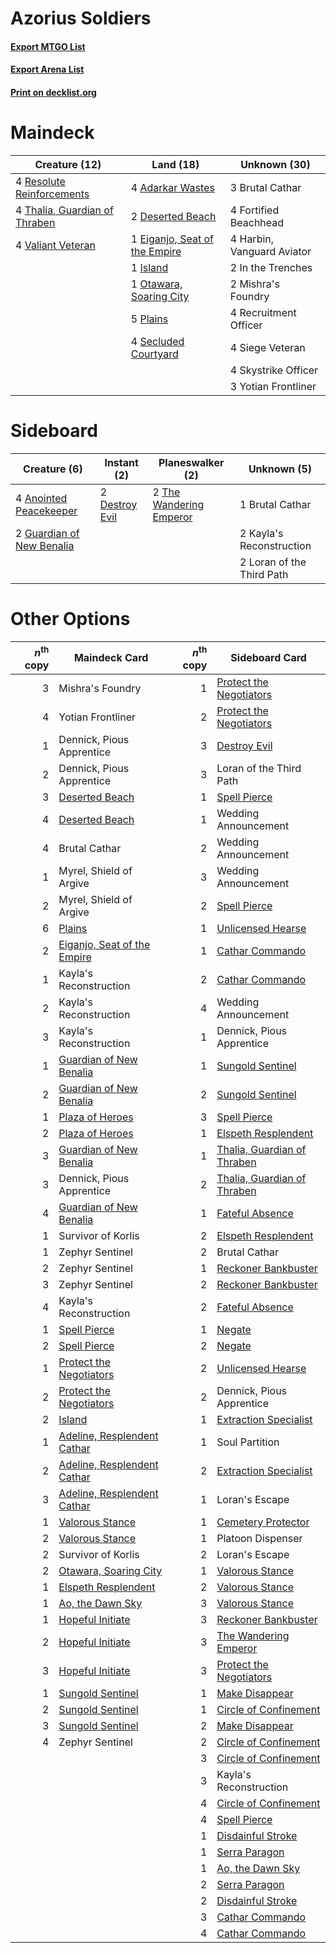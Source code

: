# Azorius Soldiers

#### [Export MTGO List](../collection/Azorius%20Soldiers/Azorius%20Soldiers.txt)
#### [Export Arena List](../collection/Azorius%20Soldiers/Azorius%20Soldiers_arena.txt)
#### [Print on decklist.org](http://decklist.org/?deckmain=4%09Adarkar%20Wastes%0A3%09Brutal%20Cathar%0A2%09Deserted%20Beach%0A1%09Eiganjo,%20Seat%20of%20the%20Empire%0A4%09Fortified%20Beachhead%0A4%09Harbin,%20Vanguard%20Aviator%0A2%09In%20the%20Trenches%0A1%09Island%0A2%09Mishra's%20Foundry%0A1%09Otawara,%20Soaring%20City%0A5%09Plains%0A4%09Recruitment%20Officer%0A4%09Resolute%20Reinforcements%0A4%09Secluded%20Courtyard%0A4%09Siege%20Veteran%0A4%09Skystrike%20Officer%0A4%09Thalia,%20Guardian%20of%20Thraben%0A4%09Valiant%20Veteran%0A3%09Yotian%20Frontliner&deckside=4%09Anointed%20Peacekeeper%0A1%09Brutal%20Cathar%0A2%09Destroy%20Evil%0A2%09Guardian%20of%20New%20Benalia%0A2%09Kayla's%20Reconstruction%0A2%09Loran%20of%20the%20Third%20Path%0A2%09The%20Wandering%20Emperor)
# Maindeck

|                                             Creature (12)                                              |                                               Land (18)                                                |       Unknown (30)       |
|--------------------------------------------------------------------------------------------------------|--------------------------------------------------------------------------------------------------------|--------------------------|
|4 [Resolute Reinforcements](http://gatherer.wizards.com/Pages/Card/Details.aspx?multiverseid=574509)    |4 [Adarkar Wastes](http://gatherer.wizards.com/Pages/Card/Details.aspx?multiverseid=129458)             |3 Brutal Cathar           |
|4 [Thalia, Guardian of Thraben](http://gatherer.wizards.com/Pages/Card/Details.aspx?multiverseid=442025)|2 [Deserted Beach](http://gatherer.wizards.com/Pages/Card/Details.aspx?multiverseid=535058)             |4 Fortified Beachhead     |
|4 [Valiant Veteran](http://gatherer.wizards.com/Pages/Card/Details.aspx?multiverseid=574518)            |1 [Eiganjo, Seat of the Empire](http://gatherer.wizards.com/Pages/Card/Details.aspx?multiverseid=548581)|4 Harbin, Vanguard Aviator|
|                                                                                                        |1 [Island](http://gatherer.wizards.com/Pages/Card/Details.aspx?multiverseid=439857)                     |2 In the Trenches         |
|                                                                                                        |1 [Otawara, Soaring City](http://gatherer.wizards.com/Pages/Card/Details.aspx?multiverseid=548584)      |2 Mishra's Foundry        |
|                                                                                                        |5 [Plains](http://gatherer.wizards.com/Pages/Card/Details.aspx?multiverseid=439856)                     |4 Recruitment Officer     |
|                                                                                                        |4 [Secluded Courtyard](http://gatherer.wizards.com/Pages/Card/Details.aspx?multiverseid=548588)         |4 Siege Veteran           |
|                                                                                                        |                                                                                                        |4 Skystrike Officer       |
|                                                                                                        |                                                                                                        |3 Yotian Frontliner       |


# Sideboard

|                                            Creature (6)                                            |                                       Instant (2)                                       |                                         Planeswalker (2)                                         |       Unknown (5)       |
|----------------------------------------------------------------------------------------------------|-----------------------------------------------------------------------------------------|--------------------------------------------------------------------------------------------------|-------------------------|
|4 [Anointed Peacekeeper](http://gatherer.wizards.com/Pages/Card/Details.aspx?multiverseid=574482)   |2 [Destroy Evil](http://gatherer.wizards.com/Pages/Card/Details.aspx?multiverseid=574497)|2 [The Wandering Emperor](http://gatherer.wizards.com/Pages/Card/Details.aspx?multiverseid=548337)|1 Brutal Cathar          |
|2 [Guardian of New Benalia](http://gatherer.wizards.com/Pages/Card/Details.aspx?multiverseid=574499)|                                                                                         |                                                                                                  |2 Kayla's Reconstruction |
|                                                                                                    |                                                                                         |                                                                                                  |2 Loran of the Third Path|


# Other Options

|*n*<sup>th</sup> copy|                                            Maindeck Card                                             |*n*<sup>th</sup> copy|                                            Sideboard Card                                            |
|--------------------:|------------------------------------------------------------------------------------------------------|--------------------:|------------------------------------------------------------------------------------------------------|
|                    3|Mishra's Foundry                                                                                      |                    1|[Protect the Negotiators](http://gatherer.wizards.com/Pages/Card/Details.aspx?multiverseid=574542)    |
|                    4|Yotian Frontliner                                                                                     |                    2|[Protect the Negotiators](http://gatherer.wizards.com/Pages/Card/Details.aspx?multiverseid=574542)    |
|                    1|Dennick, Pious Apprentice                                                                             |                    3|[Destroy Evil](http://gatherer.wizards.com/Pages/Card/Details.aspx?multiverseid=574497)               |
|                    2|Dennick, Pious Apprentice                                                                             |                    3|Loran of the Third Path                                                                               |
|                    3|[Deserted Beach](http://gatherer.wizards.com/Pages/Card/Details.aspx?multiverseid=535058)             |                    1|[Spell Pierce](http://gatherer.wizards.com/Pages/Card/Details.aspx?multiverseid=425876)               |
|                    4|[Deserted Beach](http://gatherer.wizards.com/Pages/Card/Details.aspx?multiverseid=535058)             |                    1|Wedding Announcement                                                                                  |
|                    4|Brutal Cathar                                                                                         |                    2|Wedding Announcement                                                                                  |
|                    1|Myrel, Shield of Argive                                                                               |                    3|Wedding Announcement                                                                                  |
|                    2|Myrel, Shield of Argive                                                                               |                    2|[Spell Pierce](http://gatherer.wizards.com/Pages/Card/Details.aspx?multiverseid=425876)               |
|                    6|[Plains](http://gatherer.wizards.com/Pages/Card/Details.aspx?multiverseid=439856)                     |                    1|[Unlicensed Hearse](http://gatherer.wizards.com/Pages/Card/Details.aspx?multiverseid=555447)          |
|                    2|[Eiganjo, Seat of the Empire](http://gatherer.wizards.com/Pages/Card/Details.aspx?multiverseid=548581)|                    1|[Cathar Commando](http://gatherer.wizards.com/Pages/Card/Details.aspx?multiverseid=534764)            |
|                    1|Kayla's Reconstruction                                                                                |                    2|[Cathar Commando](http://gatherer.wizards.com/Pages/Card/Details.aspx?multiverseid=534764)            |
|                    2|Kayla's Reconstruction                                                                                |                    4|Wedding Announcement                                                                                  |
|                    3|Kayla's Reconstruction                                                                                |                    1|Dennick, Pious Apprentice                                                                             |
|                    1|[Guardian of New Benalia](http://gatherer.wizards.com/Pages/Card/Details.aspx?multiverseid=574499)    |                    1|[Sungold Sentinel](http://gatherer.wizards.com/Pages/Card/Details.aspx?multiverseid=534795)           |
|                    2|[Guardian of New Benalia](http://gatherer.wizards.com/Pages/Card/Details.aspx?multiverseid=574499)    |                    2|[Sungold Sentinel](http://gatherer.wizards.com/Pages/Card/Details.aspx?multiverseid=534795)           |
|                    1|[Plaza of Heroes](http://gatherer.wizards.com/Pages/Card/Details.aspx?multiverseid=574732)            |                    3|[Spell Pierce](http://gatherer.wizards.com/Pages/Card/Details.aspx?multiverseid=425876)               |
|                    2|[Plaza of Heroes](http://gatherer.wizards.com/Pages/Card/Details.aspx?multiverseid=574732)            |                    1|[Elspeth Resplendent](http://gatherer.wizards.com/Pages/Card/Details.aspx?multiverseid=555212)        |
|                    3|[Guardian of New Benalia](http://gatherer.wizards.com/Pages/Card/Details.aspx?multiverseid=574499)    |                    1|[Thalia, Guardian of Thraben](http://gatherer.wizards.com/Pages/Card/Details.aspx?multiverseid=442025)|
|                    3|Dennick, Pious Apprentice                                                                             |                    2|[Thalia, Guardian of Thraben](http://gatherer.wizards.com/Pages/Card/Details.aspx?multiverseid=442025)|
|                    4|[Guardian of New Benalia](http://gatherer.wizards.com/Pages/Card/Details.aspx?multiverseid=574499)    |                    1|[Fateful Absence](http://gatherer.wizards.com/Pages/Card/Details.aspx?multiverseid=534774)            |
|                    1|Survivor of Korlis                                                                                    |                    2|[Elspeth Resplendent](http://gatherer.wizards.com/Pages/Card/Details.aspx?multiverseid=555212)        |
|                    1|Zephyr Sentinel                                                                                       |                    2|Brutal Cathar                                                                                         |
|                    2|Zephyr Sentinel                                                                                       |                    1|[Reckoner Bankbuster](http://gatherer.wizards.com/Pages/Card/Details.aspx?multiverseid=548568)        |
|                    3|Zephyr Sentinel                                                                                       |                    2|[Reckoner Bankbuster](http://gatherer.wizards.com/Pages/Card/Details.aspx?multiverseid=548568)        |
|                    4|Kayla's Reconstruction                                                                                |                    2|[Fateful Absence](http://gatherer.wizards.com/Pages/Card/Details.aspx?multiverseid=534774)            |
|                    1|[Spell Pierce](http://gatherer.wizards.com/Pages/Card/Details.aspx?multiverseid=425876)               |                    1|[Negate](http://gatherer.wizards.com/Pages/Card/Details.aspx?multiverseid=423707)                     |
|                    2|[Spell Pierce](http://gatherer.wizards.com/Pages/Card/Details.aspx?multiverseid=425876)               |                    2|[Negate](http://gatherer.wizards.com/Pages/Card/Details.aspx?multiverseid=423707)                     |
|                    1|[Protect the Negotiators](http://gatherer.wizards.com/Pages/Card/Details.aspx?multiverseid=574542)    |                    2|[Unlicensed Hearse](http://gatherer.wizards.com/Pages/Card/Details.aspx?multiverseid=555447)          |
|                    2|[Protect the Negotiators](http://gatherer.wizards.com/Pages/Card/Details.aspx?multiverseid=574542)    |                    2|Dennick, Pious Apprentice                                                                             |
|                    2|[Island](http://gatherer.wizards.com/Pages/Card/Details.aspx?multiverseid=439857)                     |                    1|[Extraction Specialist](http://gatherer.wizards.com/Pages/Card/Details.aspx?multiverseid=555213)      |
|                    1|[Adeline, Resplendent Cathar](http://gatherer.wizards.com/Pages/Card/Details.aspx?multiverseid=534751)|                    1|Soul Partition                                                                                        |
|                    2|[Adeline, Resplendent Cathar](http://gatherer.wizards.com/Pages/Card/Details.aspx?multiverseid=534751)|                    2|[Extraction Specialist](http://gatherer.wizards.com/Pages/Card/Details.aspx?multiverseid=555213)      |
|                    3|[Adeline, Resplendent Cathar](http://gatherer.wizards.com/Pages/Card/Details.aspx?multiverseid=534751)|                    1|Loran's Escape                                                                                        |
|                    1|[Valorous Stance](http://gatherer.wizards.com/Pages/Card/Details.aspx?multiverseid=391950)            |                    1|[Cemetery Protector](http://gatherer.wizards.com/Pages/Card/Details.aspx?multiverseid=540833)         |
|                    2|[Valorous Stance](http://gatherer.wizards.com/Pages/Card/Details.aspx?multiverseid=391950)            |                    1|Platoon Dispenser                                                                                     |
|                    2|Survivor of Korlis                                                                                    |                    2|Loran's Escape                                                                                        |
|                    2|[Otawara, Soaring City](http://gatherer.wizards.com/Pages/Card/Details.aspx?multiverseid=548584)      |                    1|[Valorous Stance](http://gatherer.wizards.com/Pages/Card/Details.aspx?multiverseid=391950)            |
|                    1|[Elspeth Resplendent](http://gatherer.wizards.com/Pages/Card/Details.aspx?multiverseid=555212)        |                    2|[Valorous Stance](http://gatherer.wizards.com/Pages/Card/Details.aspx?multiverseid=391950)            |
|                    1|[Ao, the Dawn Sky](http://gatherer.wizards.com/Pages/Card/Details.aspx?multiverseid=548292)           |                    3|[Valorous Stance](http://gatherer.wizards.com/Pages/Card/Details.aspx?multiverseid=391950)            |
|                    1|[Hopeful Initiate](http://gatherer.wizards.com/Pages/Card/Details.aspx?multiverseid=540850)           |                    3|[Reckoner Bankbuster](http://gatherer.wizards.com/Pages/Card/Details.aspx?multiverseid=548568)        |
|                    2|[Hopeful Initiate](http://gatherer.wizards.com/Pages/Card/Details.aspx?multiverseid=540850)           |                    3|[The Wandering Emperor](http://gatherer.wizards.com/Pages/Card/Details.aspx?multiverseid=548337)      |
|                    3|[Hopeful Initiate](http://gatherer.wizards.com/Pages/Card/Details.aspx?multiverseid=540850)           |                    3|[Protect the Negotiators](http://gatherer.wizards.com/Pages/Card/Details.aspx?multiverseid=574542)    |
|                    1|[Sungold Sentinel](http://gatherer.wizards.com/Pages/Card/Details.aspx?multiverseid=534795)           |                    1|[Make Disappear](http://gatherer.wizards.com/Pages/Card/Details.aspx?multiverseid=555250)             |
|                    2|[Sungold Sentinel](http://gatherer.wizards.com/Pages/Card/Details.aspx?multiverseid=534795)           |                    1|[Circle of Confinement](http://gatherer.wizards.com/Pages/Card/Details.aspx?multiverseid=540834)      |
|                    3|[Sungold Sentinel](http://gatherer.wizards.com/Pages/Card/Details.aspx?multiverseid=534795)           |                    2|[Make Disappear](http://gatherer.wizards.com/Pages/Card/Details.aspx?multiverseid=555250)             |
|                    4|Zephyr Sentinel                                                                                       |                    2|[Circle of Confinement](http://gatherer.wizards.com/Pages/Card/Details.aspx?multiverseid=540834)      |
|                     |                                                                                                      |                    3|[Circle of Confinement](http://gatherer.wizards.com/Pages/Card/Details.aspx?multiverseid=540834)      |
|                     |                                                                                                      |                    3|Kayla's Reconstruction                                                                                |
|                     |                                                                                                      |                    4|[Circle of Confinement](http://gatherer.wizards.com/Pages/Card/Details.aspx?multiverseid=540834)      |
|                     |                                                                                                      |                    4|[Spell Pierce](http://gatherer.wizards.com/Pages/Card/Details.aspx?multiverseid=425876)               |
|                     |                                                                                                      |                    1|[Disdainful Stroke](http://gatherer.wizards.com/Pages/Card/Details.aspx?multiverseid=420705)          |
|                     |                                                                                                      |                    1|[Serra Paragon](http://gatherer.wizards.com/Pages/Card/Details.aspx?multiverseid=574512)              |
|                     |                                                                                                      |                    1|[Ao, the Dawn Sky](http://gatherer.wizards.com/Pages/Card/Details.aspx?multiverseid=548292)           |
|                     |                                                                                                      |                    2|[Serra Paragon](http://gatherer.wizards.com/Pages/Card/Details.aspx?multiverseid=574512)              |
|                     |                                                                                                      |                    2|[Disdainful Stroke](http://gatherer.wizards.com/Pages/Card/Details.aspx?multiverseid=420705)          |
|                     |                                                                                                      |                    3|[Cathar Commando](http://gatherer.wizards.com/Pages/Card/Details.aspx?multiverseid=534764)            |
|                     |                                                                                                      |                    4|[Cathar Commando](http://gatherer.wizards.com/Pages/Card/Details.aspx?multiverseid=534764)            |

